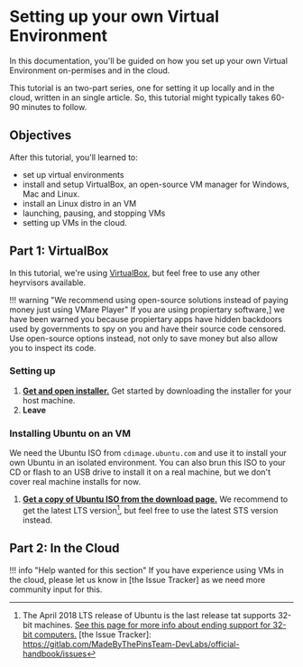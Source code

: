 # Setting up your own Virtual Environment
In this documentation, you'll be guided on how you set up your own Virtual Environment on-permises and in the cloud.

This tutorial is an two-part series, one for setting it up locally and in the cloud, written in an single article. So, this tutorial might typically takes 60-90 minutes to follow.

## Objectives
After this tutorial, you'll learned to:
* set up virtual environments
* install and setup VirtualBox, an open-source VM manager for Windows, Mac and Linux.
* install an Linux distro in an VM
* launching, pausing, and stopping VMs
* setting up VMs in the cloud.

## Part 1: VirtualBox
In this tutorial, we're using [VirtualBox](https://virtualbox.org), but feel free to use any other heyrvisors available.

!!! warning "We recommend using open-source solutions instead of paying money just using VMare Player"
    If you are using propiertary software,] we have been warned you because propiertary apps have hidden backdoors used by governments to spy on you and have their source code censored. Use open-source options instead, not only to save money but also allow you to inspect its code.
### Setting up
1. [**Get and open installer.**](https://www.virtualbox.org/wiki/Downloads) Get started by downloading the installer for your host machine.
2. **Leave**

### Installing Ubuntu on an VM
We need the Ubuntu ISO from `cdimage.ubuntu.com` and use it to install your own Ubuntu in an isolated environment. You can also brun this ISO to your CD or flash to an USB drive to install it on a real machine, but we don't cover real machine installs for now.

1. [**Get a copy of Ubuntu ISO from the download page.**](https://ubuntu.com/download) We recommend to get the latest LTS version[^1], but feel free to use the latest STS version instead.

## Part 2: In the Cloud

!!! info "Help wanted for this section"
    If you have experience using VMs in the cloud, please let us know in [the Issue Tracker] as we need more community input for this.

[^1]: The April 2018 LTS release of Ubuntu is the last release tat supports 32-bit machines. [See this page for more info about ending support for 32-bit computers.](../devops/faq/end-of-support-for-32bit)
[the Issue Tracker]: https://gitlab.com/MadeByThePinsTeam-DevLabs/official-handbook/issues
